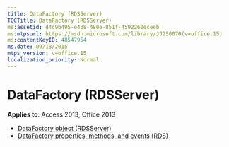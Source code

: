 ```yaml
---
title: DataFactory (RDSServer)
TOCTitle: DataFactory (RDSServer)
ms:assetid: d4c9b495-e438-480e-851f-4592260eceeb
ms:mtpsurl: https://msdn.microsoft.com/library/JJ250070(v=office.15)
ms:contentKeyID: 48547954
ms.date: 09/18/2015
mtps_version: v=office.15
localization_priority: Normal
---
```


# DataFactory (RDSServer)

**Applies to**: Access 2013, Office 2013

- [DataFactory object (RDSServer)](datafactory-object-rdsserver.md)
- [DataFactory properties, methods, and events (RDS)](datafactoryobject-properties-methods-and-events-rds.md)

